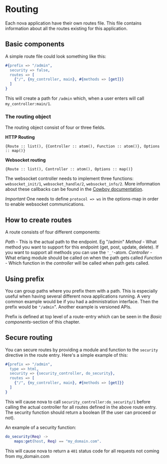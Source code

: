 # Routing

Each nova application have their own routes file. This file contains information about all the routes existing for this application.

## Basic components

A simple route file could look something like this:

```erlang
#{prefix => "/admin",
  security => false,
  routes => [
    {"/", {my_controller, main}, #{methods => [get]}}
  ]
}
```

This will create a path for `/admin` which, when a user enters will call `my_controller:main/1`.

### The routing object

The routing object consist of four or three fields.

**HTTP Routing**

```
{Route :: list(), {Controller :: atom(), Function :: atom()}, Options :: map()}
```

**Websocket routing**

```
{Route :: list(), Controller :: atom(), Options :: map()}
```

The websocket controller needs to implement three functions: `websocket_init/1`, `websocket_handle/2`, `websocket_info/2`. More information about these callbacks can be found in the [Cowboy documentation](https://ninenines.eu/docs/en/cowboy/2.6/guide/ws_handlers/).

*Important*
One needs to define `protocol => ws` in the options-map in order to enable websocket communications.


## How to create routes

A route consists of four different components:

*Path* - This is the actual path to the endpoint. Eg "/admin"
*Method* - What method you want to support for this endpoint (get, post, update, delete). If you want to support all methods you can use the `'_'`-atom.
*Controller* - What erlang module should be called on when the path gets called
*Function* - Which function in the *controller* will be called when path gets called.

## Using prefix

You can group paths where you prefix them with a path. This is especially useful when having several different nova applications running. A very common example would be if you had a administration interface. Then the prefix would be `"/admin`". Another example is versioned APIs.

Prefix is defined at top level of a route-entry which can be seen in the *Basic components*-section of this chapter.

## Secure routing

You can secure routes by providing a module and function to the `security` directive in the route entry. Here's a simple example of this:

```erlang
#{prefix => "/admin",
  type => html,
  security => {security_controller, do_security},
  routes => [
    {"/", {my_controller, main}, #{methods => [get]}}
  ]
}
```

This will cause nova to call `security_controller:do_security/1` before calling the actual controller for all routes defined in the above route entry.
The security function should return a boolean (If the user can proceed or not).


An example of a security function:


```erlang
do_security(Req) ->
    maps:get(host, Req) == "my_domain.com".
```

This will cause nova to return a `401` status code for all requests not coming from my_domain.com
